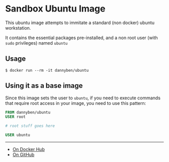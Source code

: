 Sandbox Ubuntu Image
==================================================

This ubuntu image attempts to immitate a standard (non docker) ubuntu 
workstation.

It contains the essential packages pre-installed, and a non root user
(with `sudo` privileges) named `ubuntu`


Usage
--------------------------------------------------

    $ docker run --rm -it dannyben/ubuntu


Using it as a base image
--------------------------------------------------

Since this image sets the user to `ubuntu`, if you need to execute commands
that require root access in your image, you need to use this pattern:

```dockerfile
FROM dannyben/ubuntu
USER root

# root stuff goes here

USER ubuntu
```

---

- [On Docker Hub](https://hub.docker.com/r/dannyben/ubuntu/)
- [On GitHub](https://github.com/DannyBen/docker-ubuntu)

